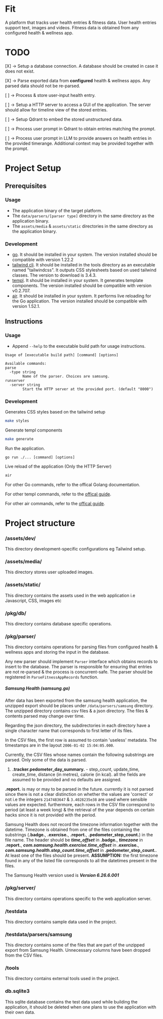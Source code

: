 # Fit

A platform that tracks user health entries & fitness data. User health entries support text, images and videos. Fitness data is obtained from any configured health & wellness app.

# TODO

[X] -> Setup a database connection. A database should be created in case it does not exist.

[X] -> Parse exported data from **configured** health & wellness apps. Any parsed data should not be re-parsed.

[ ] -> Process & store user-input health entry.

[ ] -> Setup a HTTP server to access a GUI of the application. The server should allow for timeline view of the stored entries.

[ ] -> Setup Qdrant to embed the stored unstructured data.

[ ] -> Process user prompt in Qdrant to obtain entries matching the prompt.

[ ] -> Process user prompt in LLM to provide answers on health entries in the provided timerange. Additional context may be provided together with the prompt.

# Project Setup

## Prerequisites

### Usage

- The application binary of the target platform.
- The `data/parsers/[parser type]` directory in the same directory as the application binary.
- The `assets/media` & `assets/static` directories in the same directory as the application binary.

### Development

- [go](https://go.dev/doc/install). It should be installed in your system. The version installed should be compatible with version 1.22.2
- [tailwind cli](https://github.com/tailwindlabs/tailwindcss/releases/). It should be installed in the tools directory as an executable named "tailwindcss". It outputs CSS stylesheets based on used tailwind classes. The version to download is 3.4.3.
- [templ](https://templ.guide/quick-start/installation). It should be installed in your system. It generates template components. The version installed should be compatible with version v0.2.707.
- [air](https://github.com/cosmtrek/air). It should be installed in your system. It performs live reloading for the Go application. The version installed should be compatible with version 1.52.1.

## Instructions

### Usage

- Append `--help` to the executable build path for usage instructions.

```
Usage of [executable build path] [command] [options]

Available commands:
parse
  -type string
        Name of the parser. Choices are samsung.
runserver
  -server string
        Start the HTTP server at the provided port. (default "8000")
```

### Development

Generates CSS styles based on the tailwind setup

```bash
make styles
```

Generate templ components

```bash
make generate
```

Run the application.

```
go run ./... [command] [options]
```

Live reload of the application (Only the HTTP Server)

```bash
air
```

For other Go commands, refer to the offical Golang documentation.

For other templ commands, refer to the [offical guide](https://templ.guide/).

For other air commands, refer to the [offical guide](https://github.com/cosmtrek/air).

# Project structure

### /assets/dev/

This directory development-specific configurations eg Tailwind setup.

### /assets/media/

This directory stores user uploaded images.

### /assets/static/

This directory contains the assets used in the web application i.e Javascript, CSS, images etc

### /pkg/db/

This directory contains database specific operations.

### /pkg/parser/

This directory contains operations for parsing files from configured health & wellness apps and storing the input in the database.

Any new parser should implement `Parser` interface which obtains records to insert to the database. The parser is responsible for ensuring that entries are not re-parsed & the process is concurrent-safe. The parser should be registered in `ParseFitnessAppRecords` function.

##### Samsung Health (samsung.go)

After data has been exported from the samsung health application, the unzipped export should be places under `/data/parsers/samsung` directory. The unzipped directory contains csv files & a json directory. The files & contents parsed may change over time.

Regarding the json directory, the subdirectories in each directory have a single character name that corresponds to first letter of its files.

In the CSV files, the first row is assumed to contain 'useless' metadata. The timestamps are in the layout `2006-01-02 15:04:05.000`.

Currently, the CSV files whose names contain the following substrings are parsed. Only some of the data is parsed.

1. **.tracker.pedometer_day_summary.** - step_count, update_time, create_time, distance (in metres), calorie (in kcal). all the fields are assumed to be provided and no defaults are assigned.

**.report.** is may or may to be parsed in the future. currently it is not parsed since there is not a clear distinction on whether the values are 'correct' or not i.e the integers `2147483647` & `3.4028235e38` are used where sensible values are expected. furthermore, each rows in the CSV file correspond to period (at least a week long) & the retrieval of the year depends on certain hacks since it is not provided with the period.

Samsung Health does not record the timezone information together with the datetime. Timezone is obtained from one of the files containing the substrings (**.badge.**, **.exercise.**, **.report.**, **.pedometer_step_count.**) in the file name. The header should be **_time_offset_** in **.badge.**, **_timezone_** in **.report.**, **_com.samsung.health.exercise.time_offset_** in **.exercise.**, **_com.samsung.health.step_count.time_offset_** in **.pedometer_step_count.**. At least one of the files should be present. **ASSUMPTION:** the first timezone found in any of the listed file corresponds to all the datetimes present in the files.

The Samsung Health version used is **_Version 6.26.6.001_**

### /pkg/server/

This directory contains operations specific to the web application server.

### /testdata

This directory contains sample data used in the project.

### /testdata/parsers/samsung

This directory contains some of the files that are part of the unzipped export from Samsung Health. Unnecessary columns have been dropped from the CSV files.

### /tools

This directory contains external tools used in the project.

### db.sqlite3

This sqlite database contains the test data used while building the application, it should be deleted when one plans to use the application with their own data.
